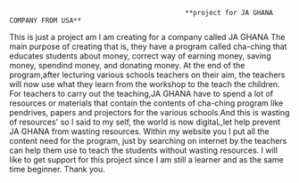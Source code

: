                                                 **project for JA GHANA COMPANY FROM USA**
This is just a project am I am creating for a company called JA GHANA
The main purpose of creating that is, they have a program called cha-ching that educates students about money, correct way of earning money, saving money, spendind money, and donating money.
At the end of the program,after lecturing various schools teachers on their aim, the teachers will now use what they learn from the workshop to the teach the children.
For teachers to carry out the teaching,JA GHANA have to spend a lot of resources or materials that contain the contents of cha-ching program like pendrives, papers and projectors for the various schools.And this is wasting of resources'
so I said to my self, the world is now digitaL,let help prevent JA GHANA from wasting resources.
Within my website you I put all the content need for the program, just by searching on internet by the teachers can help them use to teach the students without wasting resources.
I will like to get support for this project since I am still a learner and as the same time beginner.
Thank you.
